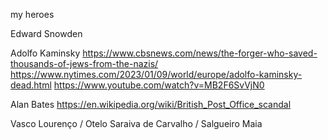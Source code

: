 my heroes


Edward Snowden

Adolfo Kaminsky
https://www.cbsnews.com/news/the-forger-who-saved-thousands-of-jews-from-the-nazis/
https://www.nytimes.com/2023/01/09/world/europe/adolfo-kaminsky-dead.html
https://www.youtube.com/watch?v=MB2F6SvVjN0

Alan Bates
https://en.wikipedia.org/wiki/British_Post_Office_scandal


Vasco Lourenço / Otelo Saraiva de Carvalho / Salgueiro Maia
